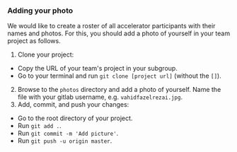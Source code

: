### Adding your photo

We would like to create a roster of all accelerator participants with their names and photos. For this, you should add a photo of yourself in your team project as follows.
1. Clone your project:
  - Copy the URL of your team's project in your subgroup.
  - Go to your terminal and run `git clone [project url]` (without the `[]`).
2. Browse to the `photos` directory and add a photo of yourself. Name the file with your gitlab username, e.g. `vahidfazelrezai.jpg`.
3. Add, commit, and push your changes:
  - Go to the root directory of your project.
  - Run `git add .`.
  - Run `git commit -m 'Add picture'`.
  - Run `git push -u origin master`.
